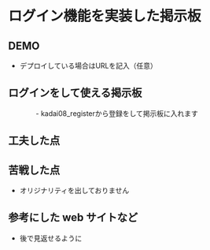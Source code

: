 # ログイン機能を実装した掲示板  

## DEMO

  - デプロイしている場合はURLを記入（任意）

## ログインをして使える掲示板　　

　　　　- kadai08_registerから登録をして掲示板に入れます

## 工夫した点  

## 苦戦した点  

  - オリジナリティを出しておりません

## 参考にした web サイトなど

  - 後で見返せるように
